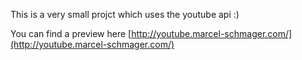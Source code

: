 This is a very small projct which uses the youtube api :)

You can find a preview here [http://youtube.marcel-schmager.com/](http://youtube.marcel-schmager.com/)